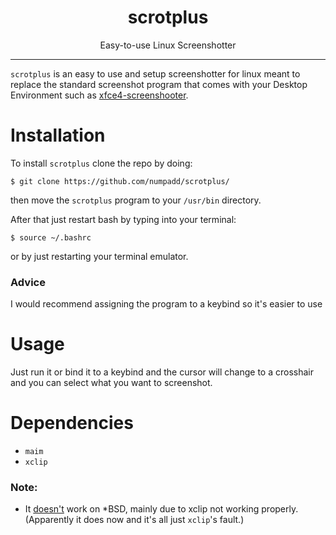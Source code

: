 <h1 align="center">scrotplus</h1>
<p align="center">Easy-to-use Linux Screenshotter</p>

---

`scrotplus` is an easy to use and setup screenshotter for linux meant to replace the standard screenshot program that comes with your Desktop Environment such as [xfce4-screenshooter](https://git.xfce.org/apps/xfce4-screenshooter/).

# Installation

To install `scrotplus` clone the repo by doing:

`$ git clone https://github.com/numpadd/scrotplus/`

then move the `scrotplus` program to your `/usr/bin` directory. 

After that just restart bash by typing into your terminal:

`$ source ~/.bashrc`

or by just restarting your terminal emulator.

### Advice

I would recommend assigning the program to a keybind so it's easier to use

# Usage

Just run it or bind it to a keybind and the cursor will change to a crosshair and you can select what you want to screenshot.

# Dependencies

* `maim`
* `xclip`

### Note:
* It [doesn't](https://cdn.discordapp.com/attachments/515300853079474186/568473698034647041/unknown.png) work on *BSD, mainly due to xclip not working properly. (Apparently it does now and it's all just `xclip`'s fault.)
